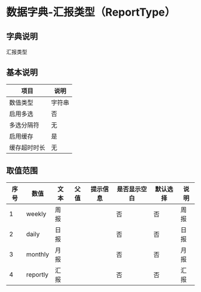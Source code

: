 # 数据字典-汇报类型（ReportType）
## 字典说明
汇报类型

## 基本说明
| 项目 | 说明 |
| ---- | ---- |
| 数值类型 | 字符串 |
| 启用多选 | 否 |
| 多选分隔符 | 无 |
| 启用缓存 | 是 |
| 缓存超时时长 | 无 |

## 取值范围
| 序号 | 数值 | 文本 | 父值 | 提示信息 | 是否显示空白 | 默认选择 | 说明 |
| ---- | ---- | ---- | ---- | ---- | ---- | ---- | ---- |
| 1 | weekly | 周报 |  |  | 否 | 否 | 周报 |
| 2 | daily | 日报 |  |  | 否 | 否 | 日报 |
| 3 | monthly | 月报 |  |  | 否 | 否 | 月报 |
| 4 | reportly | 汇报 |  |  | 否 | 否 | 汇报 |

